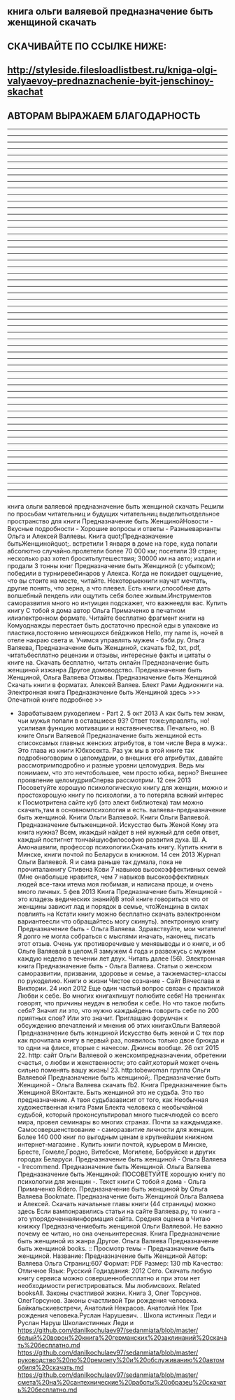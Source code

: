 книга ольги валяевой предназначение быть женщиной скачать
--------------------------------------------------
СКАЧИВАЙТЕ ПО ССЫЛКЕ НИЖЕ:
--------------------------------------------------
http://styleside.filesloadlistbest.ru/kniga-olgi-valyaevoy-prednaznachenie-byit-jenschinoy-skachat
--------------------------------------------------
АВТОРАМ ВЫРАЖАЕМ БЛАГОДАРНОСТЬ
--------------------------------------------------
--------------------------------------------------
--------------------------------------------------
--------------------------------------------------
--------------------------------------------------
--------------------------------------------------
--------------------------------------------------
--------------------------------------------------
--------------------------------------------------
--------------------------------------------------
--------------------------------------------------
--------------------------------------------------
--------------------------------------------------
--------------------------------------------------
--------------------------------------------------
--------------------------------------------------
--------------------------------------------------
--------------------------------------------------
--------------------------------------------------
--------------------------------------------------
--------------------------------------------------
--------------------------------------------------
--------------------------------------------------
--------------------------------------------------
--------------------------------------------------
--------------------------------------------------
--------------------------------------------------
--------------------------------------------------
--------------------------------------------------
--------------------------------------------------
--------------------------------------------------
--------------------------------------------------
--------------------------------------------------
--------------------------------------------------
--------------------------------------------------
--------------------------------------------------
--------------------------------------------------
--------------------------------------------------
--------------------------------------------------
--------------------------------------------------
--------------------------------------------------
--------------------------------------------------
--------------------------------------------------
--------------------------------------------------
--------------------------------------------------
--------------------------------------------------
--------------------------------------------------
--------------------------------------------------
--------------------------------------------------
--------------------------------------------------
--------------------------------------------------
--------------------------------------------------
--------------------------------------------------
--------------------------------------------------
--------------------------------------------------
--------------------------------------------------
--------------------------------------------------
--------------------------------------------------
книга ольги валяевой предназначение быть женщиной скачать Решили по просьбам читательниц и будущих читательниц выделитьотдельное пространство для книги Предназначение быть ЖенщинойНовости - Вкусные подробности - Хорошие вопросы и ответы - Разныеварианты  Ольга и Алексей Валяевы.  Книга quot;Предназначениe бытьЖенщинойquot;. встретили 1 января в доме на горе, куда попали абсолютно случайно.пролетели более 70 000 км; посетили 39 стран; несколько раз хотел броситьпутешествия; 30000 км на авто; издали и продали 3 тонны книг Предназначение быть Женщиной (с убытком); победили в турниревебинаров у Алекса. Когда не покидает ощущение, что вы стоите на месте, читайте. Некоторыекниги научат мечтать, другие  понять, что зерна, а что плевел. Есть книги,способные дать волшебный пендель или ощутить себя более живым.Инструментов саморазвития много  но интуиция подскажет, что важнеедля вас. Купить книгу С тобой я дома автор Ольга Примаченко в печатном илиэлектронном формате. Читайте бесплатно фрагмент книги на  Комуоднажды перестает быть достаточно пресной еды в упаковке из пластика,постоянно меняющихся бейджиков Hello, my name is, ночей в отеле накраю света и. Учимся управлять мужем - бэби.ру. Ольга Валяева, Предназначение быть Женщиной, скачать fb2, txt, pdf, читатьбесплатно рецензии и отзывы, интересные факты и цитаты о книге на. Скачать бесплатно, читать онлайн Предназначение быть женщиной изжанра Другое домоводство. Предназначение быть Женщиной, Ольга Валяева  Отзывы. Предназначение быть Женщиной  Скачать книги в форматах. Алексей Валяев. Блект Рами  Аудиокниги на. Электронная книга Предназначение быть Женщиной здесь >>> Опечатной книге подробнее >>
- Зарабатываем рукоделием - Part 2. 5 окт 2013  А как быть тем жнам, чьи мужья попали в оставшиеся 93? Ответ тоже:управлять, но! усиливая функцию мотивации и наставничества. Печально, но. В книге Ольги Валяевой Предназначение быть женщиной есть списоксамых главных женских атрибутов, в том числе Вера в мужа:. Это глава из книги Юбкосекта. Раз уж мы в этой книге так подробноговорим о целомудрии, о внешних его атрибутах, давайте рассмотримподробно и разные уровни целомудрия. Ведь мы понимаем, что это нечтобольшее, чем просто юбка, верно? Внешнее проявление целомудрияСперва рассмотрим. 12 сен 2013  Посоветуйте хорошую психологическую книгу для женщин, можно и простохорошую книгу по психологии, а то потеряла всякий интерес к  Посмотритена сайте куб (это элект библиотека) там можно скачать,там в основномпсихология и есть.  валяева-предназначение быть женщиной. Книги Ольги Валяевой. Книги Ольги Валяевой.  Предназначение бытьженщиной.  Искусство быть Женой  Кому эта книга нужна? Всем, икаждый найдет в ней нужный для себя ответ, каждый постигнет тончайшуюфилософию развития духа.  Ш. А. Амонашвили, профессор психологии.Скачать книгу. Купить книги в Минске, книги почтой по Беларуси в книжном. 14 сен 2013  Журнал Ольги Валяевой.  Я и сама раньше так думала, пока не прочиталакнигу Стивена Кови 7 навыков высокоэффективных семей (Мне онабольше нравится, чем 7 навыков высокоэффективных людей  все-таки итема моя любимая, и написана проще, и очень много личных. 5 фев 2013  Книга Предназначение быть Женщиной - это кладезь ведических знаний)В этой книге говориться что от женщины зависит лад и порядок в семье, чтоЖенщина в силах повлиять на  Кстати книгу можно бесплатно скачать вэлектронном вариантеесли что обращайтесь могу скинуть). электронную книгу Предназначение быть  - Ольга Валяева. Здравствуйте, мои читатели! Я долго не могла собраться с мыслями иначать, наконец, писать этот отзыв. Очень уж противоречивые у менявыводы и о книге, и об Ольге Валяевой в целом.Я замужем 4 года и развожусь с мужем каждую неделю в течении лет двух. Читать далее (56). Электронная книга Предназначение быть  - Ольга Валяева. Статьи о женском саморазвитии, призвании, здоровье и семье, а такжемастер-классы по рукоделию.
Книги о жизни  Чистое сознание - Сайт Вячеслава и Виктории. 24 июл 2012  Еще один частый вопрос связан с практикой Любви к себе. Во многих книгахпишут  полюбите себя! На тренингах говорят, что причины неудач  в нелюбви к себе. Но что такое  любить себя? Значит ли это, что нужно каждыйдень говорить себе по 200 приятных слов? Или это значит. Приглашаю форумчан к обсуждению впечатлений и мнения об этих книгахОльги Валяевой Предназначение быть женщиной Искусство быть женой и С тех пор как прочитала книгу в первый раз, появилось только двое брюкда и то одни на флисе, вторые с начесом. Джинсы вообще. 26 окт 2015  22. http:  сайт Ольги Валяевой о женскомпредназначении, обретении счастья, о любви и женственности; это сайт,который может очень сильно поменять вашу жизнь! 23. http:tobewoman  группа Ольги Валяевой Предназначение быть женщиной;. Предназначение быть Женщиной - Ольга Валяева скачать fb2. Книга Предназначениe быть Женщиной  ВКонтакте. Быть женщиной  это не судьба. Это тво предназначение. А твоя судьбазависит от того, как  Необычная художественная книга Рами Блекта человека с необычайной судьбой, который проконсультировал много тысячлюдей со всего мира, провел семинары во многих странах. Почти за каждымдаже. Самосовершенствование - саморазвитие личности для женщин. Более 140 000 книг по выгодным ценам в крупнейшем книжном интернет-магазине . Купить книги почтой, курьером в Минске, Бресте, Гомеле,Гродно, Витебске, Могилеве, Бобруйске и других городах Беларуси. Предназначение быть женщиной - Ольга Валяева - Irecommend. Предназначение быть Женщиной. Ольга Валяева Предназначение быть Женщиной:
ПОСОВЕТУЙТЕ хорошую книгу по психологии для женщин -. Текст книги С тобой я дома - Ольга Примаченко  Ridero. Предназначение быть женщиной by Ольга Валяева  Bookmate. Предназначение быть Женщиной  Ольга Валяева и Алексей. Скачать начальные главы книги (44 страницы) можно здесь  Если вампонравились статьи на сайте Валяева.ру, то книга - это упорядоченнаяинформация сайта. Средняя оценка в  Читаю книжку Предназначениебыть женщиной Ольги Валяевой. Не важно почему ее читаю, но она оченьинтересная. Книга Предназначение быть женщиной из жанра Другое. Ольга Валяева Предназначение быть женщиной  books. :: Просмотр темы - Предназначение быть женщиной. Название: Предназначение быть Женщиной Автор: Валяева Ольга Страниц:607 Формат: PDF Размер: 130 mb Качество: Отличное Язык: Русский Годиздания: 2012 Сего.  Скачать любую книгу сервиса можно совершеннобесплатно и при этом нет необходимости регистрироваться. Мы любимсвоих. Related booksAll. Законы счастливой жизни. Книга 3, Олег Торсунов. ОлегТорсунов. Законы счастливой Три рождения человека. Байкальскиевстречи, Анатолий Некрасов. Анатолий Нек Три рождения человека.Руслан Нарушевич. . Школа истинных Леди и Руслан Наруш Школаистинных Леди и
https://github.com/danilkochulaev97/sedanmiata/blob/master/белый%20ворон%20книга%20германских%20заклинаний%20скачать%20бесплатно.md
https://github.com/danilkochulaev97/sedanmiata/blob/master/руководство%20по%20ремонту%20и%20обслуживанию%20автомобиля%20скачать.md
https://github.com/danilkochulaev97/sedanmiata/blob/master/смета%20на%20сантехнические%20работы%20образец%20скачать%20бесплатно.md